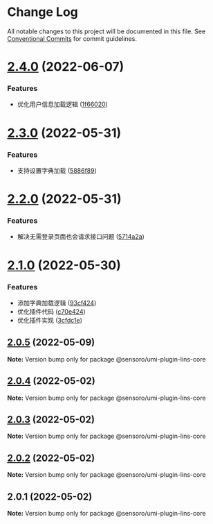 # Change Log

All notable changes to this project will be documented in this file.
See [Conventional Commits](https://conventionalcommits.org) for commit guidelines.

# [2.4.0](https://github.com/SensoroFE/plugins/compare/@sensoro/umi-plugin-lins-core@2.3.0...@sensoro/umi-plugin-lins-core@2.4.0) (2022-06-07)


### Features

* 优化用户信息加载逻辑 ([1f66020](https://github.com/SensoroFE/plugins/commit/1f660202df3fa31ac0e7954872de9838d77fff58))





# [2.3.0](https://github.com/SensoroFE/plugins/compare/@sensoro/umi-plugin-lins-core@2.2.0...@sensoro/umi-plugin-lins-core@2.3.0) (2022-05-31)


### Features

* 支持设置字典加载 ([5886f89](https://github.com/SensoroFE/plugins/commit/5886f8926a1cf28b7b32dc7d6c1c1d296099a1f6))





# [2.2.0](https://github.com/SensoroFE/plugins/compare/@sensoro/umi-plugin-lins-core@2.1.0...@sensoro/umi-plugin-lins-core@2.2.0) (2022-05-31)


### Features

* 解决无需登录页面也会请求接口问题 ([5714a2a](https://github.com/SensoroFE/plugins/commit/5714a2aaa7b9f7e5e66dbfd610650fb011a58360))





# [2.1.0](https://github.com/SensoroFE/plugins/compare/@sensoro/umi-plugin-lins-core@2.0.5...@sensoro/umi-plugin-lins-core@2.1.0) (2022-05-30)


### Features

* 添加字典加载逻辑 ([93cf424](https://github.com/SensoroFE/plugins/commit/93cf4249476938ba31a78f7c02becb51a85b9b98))
* 优化插件代码 ([c70e424](https://github.com/SensoroFE/plugins/commit/c70e42494f8eaaf697109beb8eeed076d590ad4a))
* 优化插件实现 ([3cfdc1e](https://github.com/SensoroFE/plugins/commit/3cfdc1ede9ea4c8a8a329bd63961ce82afc1eef3))





## [2.0.5](https://github.com/SensoroFE/plugins/compare/@sensoro/umi-plugin-lins-core@2.0.4...@sensoro/umi-plugin-lins-core@2.0.5) (2022-05-09)

**Note:** Version bump only for package @sensoro/umi-plugin-lins-core





## [2.0.4](https://github.com/SensoroFE/plugins/compare/@sensoro/umi-plugin-lins-core@2.0.3...@sensoro/umi-plugin-lins-core@2.0.4) (2022-05-02)

**Note:** Version bump only for package @sensoro/umi-plugin-lins-core





## [2.0.3](https://github.com/SensoroFE/plugins/compare/@sensoro/umi-plugin-lins-core@2.0.2...@sensoro/umi-plugin-lins-core@2.0.3) (2022-05-02)

**Note:** Version bump only for package @sensoro/umi-plugin-lins-core





## [2.0.2](https://github.com/SensoroFE/plugins/compare/@sensoro/umi-plugin-lins-core@2.0.1...@sensoro/umi-plugin-lins-core@2.0.2) (2022-05-02)

**Note:** Version bump only for package @sensoro/umi-plugin-lins-core





## 2.0.1 (2022-05-02)

**Note:** Version bump only for package @sensoro/umi-plugin-lins-core
